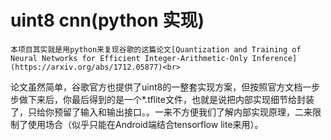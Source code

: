 uint8 cnn(python 实现)
====

    本项目其实就是用python来复现谷歌的这篇论文[Quantization and Training of Neural Networks for Efficient Integer-Arithmetic-Only Inference](https://arxiv.org/abs/1712.05877)<br>
论文虽然简单，谷歌官方也提供了uint8的一整套实现方案，但按照官方文档一步步做下来后，你最后得到的是一个*.tflite文件，也就是说把内部实现细节给封装了，只给你预留了输入和输出接口。。一来不方便我们了解内部实现原理，二来限制了使用场合（似乎只能在Android端结合tensorflow lite来用）。
